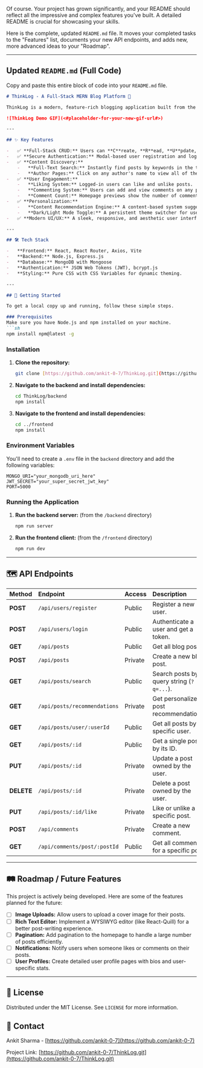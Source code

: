 Of course. Your project has grown significantly, and your README should reflect all the impressive and complex features you've built. A detailed README is crucial for showcasing your skills.

Here is the complete, updated `README.md` file. It moves your completed tasks to the "Features" list, documents your new API endpoints, and adds new, more advanced ideas to your "Roadmap".

-----

## Updated `README.md` (Full Code)

Copy and paste this entire block of code into your `README.md` file.

````markdown
# ThinkLog - A Full-Stack MERN Blog Platform 🚀

ThinkLog is a modern, feature-rich blogging application built from the ground up with the MERN stack (MongoDB, Express.js, React, Node.js). It allows users to register, create, manage, and engage with content through a dynamic and personalized user experience.

![ThinkLog Demo GIF](<#placeholder-for-your-new-gif-url#>)

---

## ✨ Key Features

-   ✅ **Full-Stack CRUD:** Users can **C**reate, **R**ead, **U**pdate, and **D**elete their own blog posts.
-   ✅ **Secure Authentication:** Modal-based user registration and login with secure password hashing (`bcrypt`) and JSON Web Token (JWT) authorization.
-   ✅ **Content Discovery:**
    -   **Full-Text Search:** Instantly find posts by keywords in the title or content, powered by a MongoDB text index.
    -   **Author Pages:** Click on any author's name to view all of their posts on a dedicated page.
-   ✅ **User Engagement:**
    -   **Liking System:** Logged-in users can like and unlike posts.
    -   **Commenting System:** Users can add and view comments on any post.
    -   **Comment Count:** Homepage previews show the number of comments on each post.
-   ✅ **Personalization:**
    -   **Content Recommendation Engine:** A content-based system suggests posts to logged-in users based on the genres of posts they have previously liked.
    -   **Dark/Light Mode Toggle:** A persistent theme switcher for user comfort, built with React Context and CSS Variables.
-   ✅ **Modern UI/UX:** A sleek, responsive, and aesthetic user interface with smooth transitions and a professional look and feel.

---

## 🛠️ Tech Stack

-   **Frontend:** React, React Router, Axios, Vite
-   **Backend:** Node.js, Express.js
-   **Database:** MongoDB with Mongoose
-   **Authentication:** JSON Web Tokens (JWT), bcrypt.js
-   **Styling:** Pure CSS with CSS Variables for dynamic theming.

---

## 🚀 Getting Started

To get a local copy up and running, follow these simple steps.

### Prerequisites
Make sure you have Node.js and npm installed on your machine.
```sh
npm install npm@latest -g
````

### Installation

1.  **Clone the repository:**
    ```sh
    git clone [https://github.com/ankit-0-7/ThinkLog.git](https://github.com/ankit-0-7/ThinkLog.git)
    ```
2.  **Navigate to the backend and install dependencies:**
    ```sh
    cd ThinkLog/backend
    npm install
    ```
3.  **Navigate to the frontend and install dependencies:**
    ```sh
    cd ../frontend
    npm install
    ```

### Environment Variables

You'll need to create a `.env` file in the `backend` directory and add the following variables:

```
MONGO_URI="your_mongodb_uri_here"
JWT_SECRET="your_super_secret_jwt_key"
PORT=5000
```

### Running the Application

1.  **Run the backend server:** (from the `/backend` directory)
    ```sh
    npm run server
    ```
2.  **Run the frontend client:** (from the `/frontend` directory)
    ```sh
    npm run dev
    ```

-----

## 🗺️ API Endpoints

| Method   | Endpoint                         | Access  | Description                                 |
| :------- | :------------------------------- | :------ | :------------------------------------------ |
| **POST** | `/api/users/register`            | Public  | Register a new user.                        |
| **POST** | `/api/users/login`               | Public  | Authenticate a user and get a token.        |
| **GET** | `/api/posts`                     | Public  | Get all blog posts.                         |
| **POST** | `/api/posts`                     | Private | Create a new blog post.                     |
| **GET** | `/api/posts/search`              | Public  | Search posts by a query string (`?q=...`).  |
| **GET** | `/api/posts/recommendations`     | Private | Get personalized post recommendations.      |
| **GET** | `/api/posts/user/:userId`        | Public  | Get all posts by a specific user.           |
| **GET** | `/api/posts/:id`                 | Public  | Get a single post by its ID.                |
| **PUT** | `/api/posts/:id`                 | Private | Update a post owned by the user.            |
| **DELETE**| `/api/posts/:id`                | Private | Delete a post owned by the user.            |
| **PUT** | `/api/posts/:id/like`            | Private | Like or unlike a specific post.             |
| **POST** | `/api/comments`                  | Private | Create a new comment.                       |
| **GET** | `/api/comments/post/:postId`     | Public  | Get all comments for a specific post.       |

-----

## 🛤️ Roadmap / Future Features

This project is actively being developed. Here are some of the features planned for the future:

  - [ ] **Image Uploads:** Allow users to upload a cover image for their posts.
  - [ ] **Rich Text Editor:** Implement a WYSIWYG editor (like React-Quill) for a better post-writing experience.
  - [ ] **Pagination:** Add pagination to the homepage to handle a large number of posts efficiently.
  - [ ] **Notifications:** Notify users when someone likes or comments on their posts.
  - [ ] **User Profiles:** Create detailed user profile pages with bios and user-specific stats.

-----

## 📄 License

Distributed under the MIT License. See `LICENSE` for more information.

## 📧 Contact

Ankit Sharma - [https://github.com/ankit-0-7](https://github.com/ankit-0-7)

Project Link: [https://github.com/ankit-0-7/ThinkLog.git](https://github.com/ankit-0-7/ThinkLog.git)

```
```